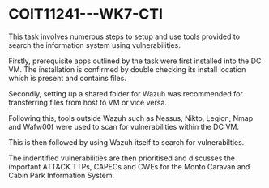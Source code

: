 # COIT11241---WK7-CTI

This task involves numerous steps to setup and use tools provided to search the information system using vulnerabilities.

Firstly, prerequisite apps outlined by the task were first installed into the DC VM. The installation is confirmed by double checking its install location which is present and contains files.

Secondly, setting up a shared folder for Wazuh was recommended for transferring files from host to VM or vice versa.

Following this, tools outside Wazuh such as Nessus, Nikto, Legion, Nmap and Wafw00f were used to scan for vulnerabilities within the DC VM.

This is then followed by using Wazuh itself to search for vulnerabilties.

The indentified vulnerabilities are then prioritised and discusses the important ATT&CK TTPs, CAPECs and CWEs for the Monto Caravan and Cabin Park Information System.
